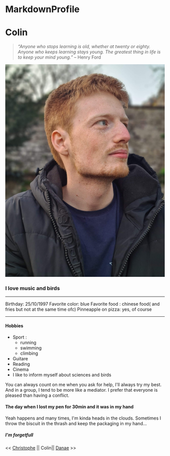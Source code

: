 # MarkdownProfile
# Colin
>*“Anyone who stops learning is old, whether at twenty or eighty. Anyone who keeps learning stays young. The greatest thing in life is to keep your mind young.”*
– Henry Ford

![Colin](profil.jpg)

### I love music and birds 
---------------------------------------------

Birthday: 25/10/1997
Favorite color: blue
Favorite food : chinese food( and fries but not at the same time ofc)
Pinneapple on pizza: yes, of course

---------------------------------------------

#### Hobbies
* Sport : 	
	- running
	 -	swimming
	- climbing
* Guitare
* Reading
* Cinema
* I like to inform myself about sciences and birds



You can always count on me when you ask for help, I'll always try   my best. And in a group, I tend to be more like a mediator. I   prefer that everyone is pleased than having a conflict.  


#### The day when I lost my pen for 30min and it was in my hand
Yeah happens and many times, I'm kinda heads in the clouds.    Sometimes I throw the biscuit in the thrash and keep the packaging in my hand...
##### I'm forgetfull


<<  [ Christophe](https://github.com/Crimsm/markdown-challenge)  || Colin|| [Danae](https://github.com/Da-nae/markdown-challenge.git)  >>


